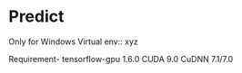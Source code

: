 # Predict
Only for Windows
Virtual env:: xyz

Requirement-
 tensorflow-gpu 1.6.0
 CUDA 9.0
 CuDNN 7.1/7.0
